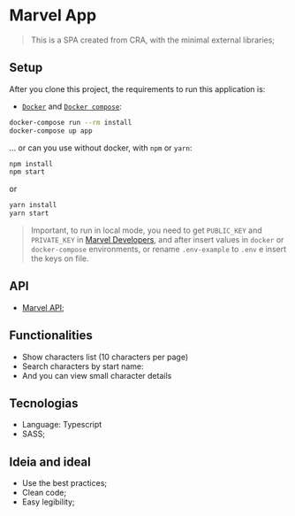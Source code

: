 # Marvel App

> This is a SPA created from CRA, with the minimal external libraries;

## Setup

After you clone this project, the requirements to run this application is:

- [`Docker`](https://docs.docker.com/engine/install/ubuntu/) and [`Docker compose`](https://docs.docker.com/compose/install/):

```sh
docker-compose run --rm install
docker-compose up app
```

... or can you use without docker, with `npm` or `yarn`:

```sh
npm install
npm start
```

or

```sh
yarn install
yarn start
```

> Important, to run in local mode, you need to get `PUBLIC_KEY` and `PRIVATE_KEY` in [Marvel Developers](https://www.marvel.com/signin?referer=https%3A%2F%2Fdeveloper.marvel.com%2Faccount),  and after insert values in `docker` or `docker-compose` environments, or rename `.env-example` to `.env` e insert the keys on file.

## API

- [Marvel API](https://developer.marvel.com/);

## Functionalities

- Show characters list (10 characters per page)
- Search characters by start name:
- And you can view small character details

## Tecnologias

- Language: Typescript
- SASS;

## Ideia and ideal

- Use the best practices;
- Clean code;
- Easy legibility;
